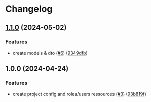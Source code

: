 # Changelog

## [1.1.0](https://github.com/Gmayer111/passion-bd-api/compare/v1.0.0...v1.1.0) (2024-05-02)


### Features

* create models & dto ([#6](https://github.com/Gmayer111/passion-bd-api/issues/6)) ([9349dfb](https://github.com/Gmayer111/passion-bd-api/commit/9349dfbb6a5bc8b85d58be83d7b4f96c130e8bad))

## 1.0.0 (2024-04-24)


### Features

* create project config and roles/users ressources ([#3](https://github.com/Gmayer111/passion-bd-api/issues/3)) ([93b819f](https://github.com/Gmayer111/passion-bd-api/commit/93b819f0e9d7118d1df43e2317963b5f430211e8))
